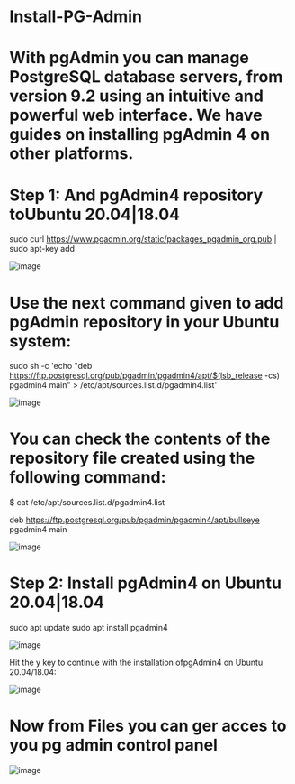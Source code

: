 # Install-PG-Admin
# With pgAdmin you can manage PostgreSQL database servers, from version 9.2 using an intuitive and powerful web interface. We have guides on installing pgAdmin 4 on other platforms.


# Step 1: And pgAdmin4 repository toUbuntu 20.04|18.04

sudo curl https://www.pgadmin.org/static/packages_pgadmin_org.pub | sudo apt-key add

![image](https://user-images.githubusercontent.com/50922314/159623316-2a6997ee-020c-4732-9795-985537e19ce9.png)


# Use the next command given to add pgAdmin repository in your Ubuntu system:

sudo sh -c 'echo "deb https://ftp.postgresql.org/pub/pgadmin/pgadmin4/apt/$(lsb_release -cs) pgadmin4 main" > /etc/apt/sources.list.d/pgadmin4.list'

![image](https://user-images.githubusercontent.com/50922314/159623346-4758ce65-9d7a-452b-80aa-24fb35f026c5.png)


# You can check the contents of the repository file created using the following command:

$ cat /etc/apt/sources.list.d/pgadmin4.list

deb https://ftp.postgresql.org/pub/pgadmin/pgadmin4/apt/bullseye pgadmin4 main

![image](https://user-images.githubusercontent.com/50922314/159623406-4eda2c25-f81c-44ec-962b-df409c1eb4e2.png)


# Step 2: Install pgAdmin4 on Ubuntu 20.04|18.04

sudo apt update
sudo apt install pgadmin4


![image](https://user-images.githubusercontent.com/50922314/159623431-ab4ce2d7-0bde-4573-86c7-db4359712bff.png)


Hit the y key to continue with the installation ofpgAdmin4 on Ubuntu 20.04/18.04:

![image](https://user-images.githubusercontent.com/50922314/159623503-358c5c34-a70b-41c3-8ebc-30f8004780f9.png)

# Now from Files you can ger acces to you pg admin control panel

![image](https://user-images.githubusercontent.com/50922314/159623667-00016a2a-9d4c-41ae-84d6-569df285b89e.png)




